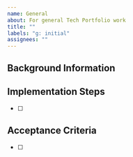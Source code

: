 ```yaml
---
name: General
about: For general Tech Portfolio work
title: ""
labels: "g: initial"
assignees: ""
---
```


## Background Information
<!--Description, links, [user stories](https://www.agilealliance.org/glossary/user-stories/), what is the problem we are trying to solve, etc. If the work is described/tracked elsewhere, feel free to simply link there. Use the [INVEST](https://www.agilealliance.org/glossary/invest) method to assess completeness.-->


## Implementation Steps
- [ ] 

## Acceptance Criteria
<!--[Definition of Done](https://www.agilealliance.org/glossary/definition-of-done)-->
- [ ] 


